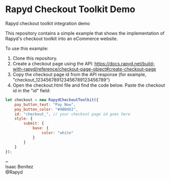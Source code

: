# Rapyd Checkout Toolkit Demo
Rapyd checkout toolkit integration demo

This repository contains a simple example that shows the implementation of Rapyd's checkout toolkit into an eCommerce website.

To use this example:

1. Clone this repository.
2. Create a checkout page using the API: https://docs.rapyd.net/build-with-rapyd/reference/checkout-page-object#create-checkout-page
3. Copy the checkout page id from the API response (for example, "checkout_123456789123456789123456789")
4. Open the checkout.html file and find the code below. Paste the checkout id in the "id" field:

```javascript
let checkout = new RapydCheckoutToolkit({
    pay_button_text: "Pay Now",
    pay_button_color: "#4BB4D2",
    id: "checkout_", // your checkout page id goes here
    style: {
        submit: {
            base: {
                color: "white"
            }
        }
    }
});
```

~  
Isaac Benitez  
@Rapyd